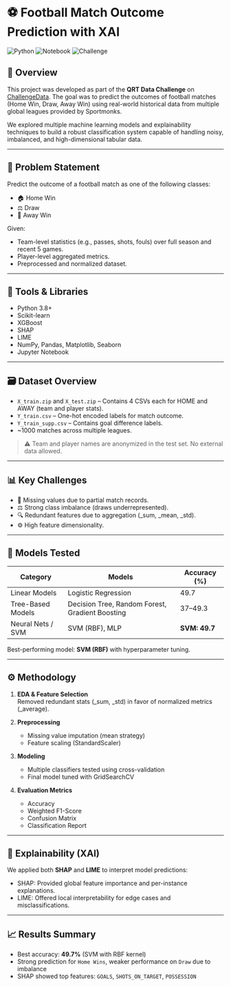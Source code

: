 # ⚽ Football Match Outcome Prediction with XAI 
![Python](https://img.shields.io/badge/Python-3.8+-blue?logo=python)
![Notebook](https://img.shields.io/badge/Jupyter-Notebook-orange?logo=jupyter)
![Challenge](https://img.shields.io/badge/ChallengeData-QRT-red)

## 🧾 Overview

This project was developed as part of the **QRT Data Challenge** on [ChallengeData](https://challengedata.ens.fr/challenges/143). The goal was to predict the outcomes of football matches (Home Win, Draw, Away Win) using real-world historical data from multiple global leagues provided by Sportmonks.

We explored multiple machine learning models and explainability techniques to build a robust classification system capable of handling noisy, imbalanced, and high-dimensional tabular data.

---

## 🧠 Problem Statement

Predict the outcome of a football match as one of the following classes:

- 🏠 Home Win
- ⚖️ Draw
- 🛫 Away Win

Given:
- Team-level statistics (e.g., passes, shots, fouls) over full season and recent 5 games.
- Player-level aggregated metrics.
- Preprocessed and normalized dataset.

---

## 🧰 Tools & Libraries

- Python 3.8+
- Scikit-learn
- XGBoost
- SHAP
- LIME
- NumPy, Pandas, Matplotlib, Seaborn
- Jupyter Notebook

---

## 🗃️ Dataset Overview

- `X_train.zip` and `X_test.zip` – Contains 4 CSVs each for HOME and AWAY (team and player stats).
- `Y_train.csv` – One-hot encoded labels for match outcome.
- `Y_train_supp.csv` – Contains goal difference labels.
- ~1000 matches across multiple leagues.

> ⚠️ Team and player names are anonymized in the test set. No external data allowed.

---

## 📊 Key Challenges

- 🧩 Missing values due to partial match records.
- ⚖️ Strong class imbalance (draws underrepresented).
- 🔍 Redundant features due to aggregation (_sum, _mean, _std).
- ⚙️ High feature dimensionality.

---

## 🧪 Models Tested

| Category           | Models                         | Accuracy (%) |
|--------------------|--------------------------------|--------------|
| Linear Models      | Logistic Regression            | 49.7         |
| Tree-Based Models  | Decision Tree, Random Forest, Gradient Boosting | 37–49.3  |
| Neural Nets / SVM  | SVM (RBF), MLP                 | **SVM: 49.7** |

Best-performing model: **SVM (RBF)** with hyperparameter tuning.

---

## ⚙️ Methodology

1. **EDA & Feature Selection**  
   Removed redundant stats (_sum, _std) in favor of normalized metrics (_average).

2. **Preprocessing**  
   - Missing value imputation (mean strategy)
   - Feature scaling (StandardScaler)

3. **Modeling**  
   - Multiple classifiers tested using cross-validation
   - Final model tuned with GridSearchCV

4. **Evaluation Metrics**  
   - Accuracy
   - Weighted F1-Score
   - Confusion Matrix
   - Classification Report

---

## 🔎 Explainability (XAI)

We applied both **SHAP** and **LIME** to interpret model predictions:

- SHAP: Provided global feature importance and per-instance explanations.
- LIME: Offered local interpretability for edge cases and misclassifications.

---

## 📈 Results Summary

- Best accuracy: **49.7%** (SVM with RBF kernel)
- Strong prediction for `Home Wins`, weaker performance on `Draw` due to imbalance
- SHAP showed top features: `GOALS`, `SHOTS_ON_TARGET`, `POSSESSION`

